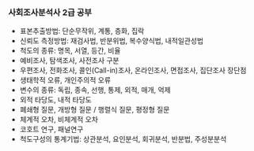 ### 사회조사분석사 2급 공부

* 표본추출방법: 단순무작위, 계통, 층화, 집락
* 신뢰도 측정방법: 재검사법, 반분위법, 복수양식법, 내적일관성법
* 척도의 종류: 명목, 서열, 등간, 비율
* 예비조사, 탐색조사, 사전조사 구분
* 우편조사, 전화조사, 콜인(Call-in)조사, 온라인조사, 면접조사, 집단조사 장단점
* 생태학적 오류, 개인주의적 오류
* 변수의 종류: 독립, 종속, 선행, 통제, 외적, 매개, 억제
* 외적 타당도, 내적 타당도
* 폐쇄형 질문, 개방형 질문 / 행렬식 질문, 평정형 질문
* 체계적 오차, 비체계적 오차
* 코호트 연구, 패널연구
* 척도구성의 통계기법: 상관분석, 요인분석, 회귀분석, 반분법, 주성분분석
